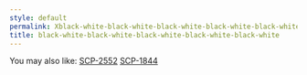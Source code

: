 ```yaml
---
style: default
permalink: Xblack-white-black-white-black-white-black-white-black-white
title: black-white-black-white-black-white-black-white-black-white
---
```

You may also like:
[SCP-2552](http://scp-wiki.net/scp-2552)
[SCP-1844](http://scp-wiki.net/scp-1844)